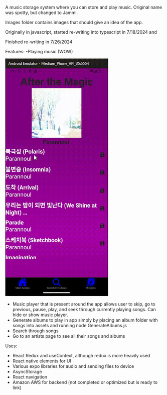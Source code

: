 A music storage system where you can store and play music. Original name was spotty, but changed to Jammi. 

Images folder contains images that should give an idea of the app. 

Originally in javascript, started re-writing into typescript in 7/18/2024 and

Finished re-writing in 7/26/2024

Features:
-Playing music (WOW)


![Demo](./assets/playerDemo.gif)

- Music player that is present around the app allows user to skip, go to previous, pause, play, and seek through currently playing songs.  Can hide or show music player.
- Generate albums to play in app simply by placing an album folder with songs into assets and running node GenerateAlbums.js
- Search through songs
- Go to an artists page to see all their songs and albums

Uses:
- React Redux and useContext, although redux is more heavily used
- React native elements for UI
- Various expo libraries for audio and sending files to device
- AsyncStorage
- React navigation
- Amazon AWS for backend (not completed or optimized but is ready to link)

